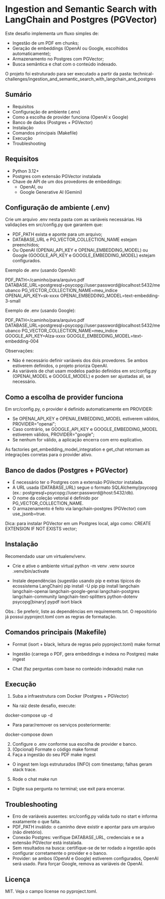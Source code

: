 # Ingestion and Semantic Search with LangChain and Postgres (PGVector)

Este desafio implementa um fluxo simples de:
- Ingestão de um PDF em chunks;
- Geração de embeddings (OpenAI ou Google, escolhidos automaticamente);
- Armazenamento no Postgres com PGVector;
- Busca semântica e chat com o conteúdo indexado.

O projeto foi estruturado para ser executado a partir da pasta:
technical-challenges/ingestion_and_semantic_search_with_langchain_and_postgres


## Sumário
- Requisitos
- Configuração de ambiente (.env)
- Como a escolha de provider funciona (OpenAI x Google)
- Banco de dados (Postgres + PGVector)
- Instalação
- Comandos principais (Makefile)
- Execução
- Troubleshooting


## Requisitos
- Python 3.12+
- Postgres com extensão PGVector instalada
- Chave de API de um dos provedores de embeddings:
  - OpenAI, ou
  - Google Generative AI (Gemini)


## Configuração de ambiente (.env)
Crie um arquivo .env nesta pasta com as variáveis necessárias. Há validações em src/config.py que garantem que:
- PDF_PATH exista e aponte para um arquivo;
- DATABASE_URL e PG_VECTOR_COLLECTION_NAME estejam preenchidos;
- Ou OpenAI (OPENAI_API_KEY e OPENAI_EMBEDDING_MODEL) ou Google (GOOGLE_API_KEY e GOOGLE_EMBEDDING_MODEL) estejam configurados.

Exemplo de .env (usando OpenAI):

PDF_PATH=/caminho/para/arquivo.pdf
DATABASE_URL=postgresql+psycopg://user:password@localhost:5432/meubanco
PG_VECTOR_COLLECTION_NAME=meu_indice
OPENAI_API_KEY=sk-xxxx
OPENAI_EMBEDDING_MODEL=text-embedding-3-small

Exemplo de .env (usando Google):

PDF_PATH=/caminho/para/arquivo.pdf
DATABASE_URL=postgresql+psycopg://user:password@localhost:5432/meubanco
PG_VECTOR_COLLECTION_NAME=meu_indice
GOOGLE_API_KEY=AIza-xxxx
GOOGLE_EMBEDDING_MODEL=text-embedding-004

Observações:
- Não é necessário definir variáveis dos dois provedores. Se ambos estiverem definidos, o projeto prioriza OpenAI.
- As variáveis de chat usam modelos padrão definidos em src/config.py (OPENAI_MODEL e GOOGLE_MODEL) e podem ser ajustadas ali, se necessário.


## Como a escolha de provider funciona
Em src/config.py, o provider é definido automaticamente em PROVIDER:
- Se OPENAI_API_KEY e OPENAI_EMBEDDING_MODEL estiverem válidos, PROVIDER="openai";
- Caso contrário, se GOOGLE_API_KEY e GOOGLE_EMBEDDING_MODEL estiverem válidos, PROVIDER="google";
- Se nenhum for válido, a aplicação encerra com erro explicativo.

As factories get_embedding_model_integration e get_chat retornam as integrações corretas para o provider ativo.


## Banco de dados (Postgres + PGVector)
- É necessário ter o Postgres com a extensão PGVector instalada.
- A URL usada (DATABASE_URL) segue o formato SQLAlchemy/psycopg (ex.: postgresql+psycopg://user:password@host:5432/db).
- O nome da coleção vetorial é definido por PG_VECTOR_COLLECTION_NAME.
- O armazenamento é feito via langchain-postgres (PGVector) com use_jsonb=true.

Dica: para instalar PGVector em um Postgres local, algo como:
CREATE EXTENSION IF NOT EXISTS vector;


## Instalação
Recomendado usar um virtualenv/venv.

- Crie e ative o ambiente virtual
python -m venv .venv
source .venv/bin/activate

- Instale dependências (sugestão usando pip e extras típicos do ecossistema LangChain)
pip install -U pip
pip install langchain langchain-openai langchain-google-genai langchain-postgres langchain-community langchain-text-splitters python-dotenv psycopg[binary] pypdf isort black

Obs.: Se preferir, liste as dependências em requirements.txt. O repositório já possui pyproject.toml com as regras de formatação.


## Comandos principais (Makefile)
- Format (isort + black, leitura de regras pelo pyproject.toml)
make format

- Ingestão (carrega o PDF, gera embeddings e indexa no Postgres)
make ingest

- Chat (faz perguntas com base no conteúdo indexado)
make run


## Execução
1) Suba a infraestrutura com Docker (Postgres + PGVector)
- Na raiz deste desafio, execute:

docker-compose up -d

- Para parar/remover os serviços posteriormente:

docker-compose down

2) Configure o .env conforme sua escolha de provider e banco.
3) (Opcional) Formate o código
make format
4) Faça a ingestão do seu PDF
make ingest
- O ingest tem logs estruturados (INFO) com timestamp; falhas geram stack trace.
5) Rode o chat
make run
- Digite sua pergunta no terminal; use exit para encerrar.


## Troubleshooting
- Erro de variáveis ausentes: src/config.py valida tudo no start e informa exatamente o que falta.
- PDF_PATH inválido: o caminho deve existir e apontar para um arquivo (não diretório).
- Conexão Postgres: verifique DATABASE_URL, credenciais e se a extensão PGVector está instalada.
- Sem resultados na busca: certifique-se de ter rodado a ingestão após configurar corretamente o provider e o banco.
- Provider: se ambos (OpenAI e Google) estiverem configurados, OpenAI será usado. Para forçar Google, remova as variáveis de OpenAI.


## Licença
MIT. Veja o campo license no pyproject.toml.
